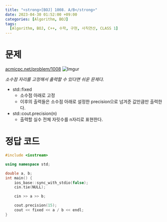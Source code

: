 ```yaml
---
title: "<strong>[BOJ] 1008. A/B</strong>"
date: 2023-04-30 01:52:00 +09:00
categories: [Algorithm, BOJ]
tags:
  [Algorithm, BOJ, C++, 수학, 구현, 사칙연산, CLASS 1]
---
```

# **문제**
[acmicpc.net/problem/1008](https://www.acmicpc.net/problem/1008)
![Imgur](https://i.imgur.com/f9LfyJh.png)

*소수점 자리를 고정해서 출력할 수 있다면 쉬운 문제다.*

- std::fixed
  - 소수점 아래로 고정
  - 이후의 출력들은 소수점 아래로 설정한 precision으로 넘겨준 값만큼만 출력한다.
- std::cout.precision(n)
  - 출력할 실수 전체 자릿수를 n자리로 표현한다.

# **정답 코드**
```c++
#include <iostream>

using namespace std;

double a, b;
int main() {
    ios_base::sync_with_stdio(false);
    cin.tie(NULL);

    cin >> a >> b;

    cout.precision(15);
    cout << fixed << a / b << endl;
}
```

